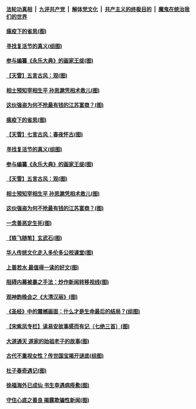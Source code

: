 ####  [法轮功真相](../../../../basic/blob/master/README.md?t=04121430) &nbsp;|&nbsp; [九评共产党](../../../../9ping.md/blob/master/README.md?t=04121430) &nbsp;|&nbsp; [解体党文化](../../../../jtdwh.md/blob/master/README.md?t=04121430)  &nbsp;|&nbsp; [共产主义的终极目的](../../../../gczydzjmd.md/blob/master/README.md?t=04121430) &nbsp;|&nbsp; [魔鬼在统治我们的世界](../../../../mgztzwmdsj.md/blob/master/README.md?t=04121430) 

#### [瘟疫下的省思(图)](../pages/p7/929065.md?t=04121430) 

#### [寻找复活节的真义(组图)](../pages/p7/907298.md?t=04121430) 

#### [参与编纂《永乐大典》的画家王绂(图)](../pages/p7/927543.md?t=04121430) 

#### [【天雪】五言古风：观(图)](../pages/p7/929298.md?t=04121430) 

#### [相士预知宰相生平 孙思邈凭相术救儿(图)](../pages/p7/929127.md?t=04121430) 

#### [这伙强盗为何不抢最有钱的江苏富商？(图)](../pages/p7/929168.md?t=04121430) 

#### [瘟疫下的省思(图)](../pages/p7/929065.md?t=04121430) 

#### [【天雪】七言古风：春夜怀古(图)](../pages/p7/929301.md?t=04121430) 

#### [寻找复活节的真义(组图)](../pages/p7/907298.md?t=04121430) 

#### [参与编纂《永乐大典》的画家王绂(图)](../pages/p7/927543.md?t=04121430) 

#### [【天雪】五言古风：观(图)](../pages/p7/929298.md?t=04121430) 

#### [相士预知宰相生平 孙思邈凭相术救儿(图)](../pages/p7/929127.md?t=04121430) 

#### [这伙强盗为何不抢最有钱的江苏富商？(图)](../pages/p7/929168.md?t=04121430) 

#### [一念善恶定生死(图)](../pages/p7/929057.md?t=04121430) 

#### [【轶飞随笔】玄武石(图)](../pages/p7/928926.md?t=04121430) 

#### [华人传统文化走入多伦多公校课堂(图)](../pages/p7/928946.md?t=04121430) 

#### [上善若水 最值得一读的好文(图)](../pages/p7/929063.md?t=04121430) 

#### [阻碍内幕被暴之手法：炒作新闻转移视线(图)](../pages/p7/928805.md?t=04121430) 

#### [观神韵晚会之《大清汉丽》(图)](../pages/p7/926207.md?t=04121430) 

#### [《圣经》中的震撼画面：什么才是生命最后的结局？(组图)](../pages/p7/928693.md?t=04121430) 

#### [【宋紫凤专栏】读易安故事感而有记（七绝三首）(图)](../pages/p7/928924.md?t=04121430) 

#### [大道通天 道家的始祖老子的故事(图)](../pages/p7/928809.md?t=04121430) 

#### [古代不重视女性？传世国宝揭开谜底(组图)](../pages/p7/928633.md?t=04121430) 

#### [杜子春奇遇记(图)](../pages/p7/928923.md?t=04121430) 

#### [徐福海外已成仙 书生幸遇病痊愈(图)](../pages/p7/928788.md?t=04121430) 

#### [守住心底之善良 揭露欺骗性新闻(图)](../pages/p7/928584.md?t=04121430) 

